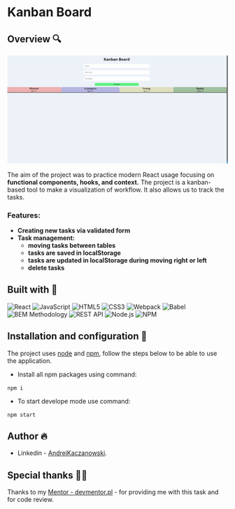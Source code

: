 # Kanban Board

## Overview 🔍

![](./src/animation/Animation.gif)

The aim of the project was to practice modern React usage focusing on **functional components, hooks, and context.** The project is a kanban-based tool to make a visualization of workflow. It also allows us to track the tasks.

### Features:

- **Creating new tasks via validated form**
- **Task management:**
    - **moving tasks between tables**
    - **tasks are saved in localStorage**  
    - **tasks are updated in localStorage during moving right or left** 
    - **delete tasks**


## Built with 🔧
![React](https://img.shields.io/badge/React-20232A?style=for-the-badge&logo=react&logoColor=61DAFB)
![JavaScript](https://img.shields.io/badge/JavaScript-323330?style=for-the-badge&logo=javascript&logoColor=F7DF1E)
![HTML5](https://img.shields.io/badge/HTML5-E34F26?style=for-the-badge&logo=html5&logoColor=white)
![CSS3](https://img.shields.io/badge/CSS3-1572B6?style=for-the-badge&logo=css3&logoColor=white)
![Webpack](https://img.shields.io/badge/Webpack-8DD6F9?style=for-the-badge&logo=Webpack&logoColor=white)
![Babel](https://img.shields.io/badge/Babel-F9DC3E?style=for-the-badge&logo=babel&logoColor=white)
![BEM Methodology](https://img.shields.io/badge/BEM%20Methodology-29BDfD?style=for-the-badge&logo=BEM&logoColor=white)
![REST API](https://img.shields.io/badge/REST%20API-4f736d?style=for-the-badge&logoColor=white)
![Node.js](https://img.shields.io/badge/Node.JS-339933?style=for-the-badge&logo=Node.js&logoColor=white)
![NPM](https://img.shields.io/badge/NPM-CB3837?style=for-the-badge&logo=npm&logoColor=white)

## Installation and configuration 💾

The project uses [node](https://nodejs.org/en/) and [npm](https://www.npmjs.com/), follow the steps below to be able to use the application.

- Install all npm packages using command:
````
npm i
````

- To start develope mode use command:

````
npm start
````


## Author 🔥
* Linkedin - [AndrejKaczanowski](https://www.linkedin.com/in/andrej-kaczanowski-frontend/).

## Special thanks 🙏🏻
Thanks to my [Mentor - devmentor.pl](https://devmentor.pl/) - for providing me with this task and for code review.
